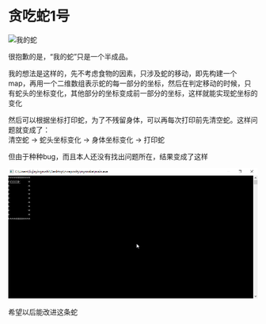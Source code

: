 # 贪吃蛇1号

![我的蛇](https://github.com/paressuex11/c-reposity/tree/master/mysnake)

很抱歉的是，“我的蛇”只是一个半成品。

我的想法是这样的，先不考虑食物的因素，只涉及蛇的移动，即先构建一个map，再用一个二维数组表示蛇的每一部分的坐标，然后在判定移动的时候，只有蛇头的坐标变化，其他部分的坐标变成前一部分的坐标，这样就能实现蛇坐标的变化

然后可以根据坐标打印蛇，为了不残留身体，可以再每次打印前先清空蛇。这样问题就变成了：<br/>
    清空蛇 -> 蛇头坐标变化 -> 身体坐标变化 -> 打印蛇

但由于种种bug，而且本人还没有找出问题所在，结果变成了这样

![](images/snake.gif)

希望以后能改进这条蛇